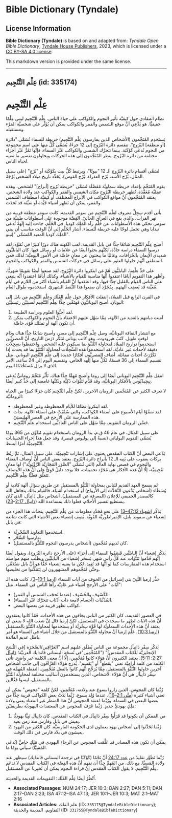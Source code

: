 # Bible Dictionary (Tyndale)

## License Information

**Bible Dictionary (Tyndale)** is based on and adapted from: _Tyndale Open Bible Dictionary_, [Tyndale House Publishers](https://tyndaleopenresources.com/), 2023, which is licensed under a [CC BY-SA 4.0 license](https://creativecommons.org/licenses/by-sa/4.0/legalcode.en).

This markdown version is provided under the same license.



--------------------------------

## عِلْم التَّنْجِيم (id: 335174)

عِلْم التَّنْجِيم
=================

نظام اعتقادي حول كيفيَّة تأثير النجوم والكواكب على حياة الناس. عِلْم التَّنْجِيم ليس عِلْمًا حقيقيًّا. هو يَدَّعِي أنَّ موقع الشمس والقمر والكواكب يمكن أن يُؤَثِّر على شخصيَّة المَرْء ومستقبله.

يَستَخدِم المُنَجِّمون (الأشخاص الذين يمارسون عِلْم التَّنْجِيم) خريطة للسماء تُسَمَّى "دائرة \[أو منطقة] البُرُوج". تنقسم دائرة البُرُوج إلى 12 جزءًا، يُسَمَّى كُلٌّ منها على اسم مجموعة من النجوم تُدعَى كَوْكَبَة. بينما تتحرَّك الشمس والكواكب عَبْر السماء، فإنَّها تَمُرُّ عَبْر أجزاء مختلفة من دائرة البُرُوج. ينظر المُنَجِّمون إلى هذه الحركات ويحاولون تفسير ما تعنيه لحياة الناس.

تُسَمَّى أقسام دائرة البُرُوج الـ 12 "بيوتًا"، ويرتبط كُلُّ بيت بكَوْكَبَة أو "بُرْج" (على سبيل المثال، بُرْج الأسد، بُرْج العذراء، بُرْج القوس). يُحَدِّد تاريخ ميلاد الشخص بُرْجَهُ.

يقوم المُنَجِّم بإعداد خريطة سماويَّة مُفَصَّلَة تُسَمَّى "خريطة بُرُوج \[أبراج]" للشخص، وهذه عمليَّة مُعَقَّدَة. تُظهِر خريطة البُرُوج مكان الشمس والقمر والكواكب عند ولادة الشخص. يعتقد المُنَجِّمون أنَّ مواقع الكواكب في الأبراج المختلفة، أو كيفيَّة اصطفاف الشمس والقمر، يمكن أن تُظهِر أشياء جَيِّدة أو سَيِّئة قد تَحدُث.

يأتي أقدم سِجِلٍّ معروف لعِلْم التَّنْجِيم من سومر القديمة. كانت سومر منطقة قريبة من نهر الفرات، والذي يقع في العراق الحاليّ. القِصَّة موجودة على أسطوانات طينيَّة من سومر. تحكي هذه الأسطوانات عن حُلْمٍ رآه المَلِك كوديا. في الحُلْم، جاءت إليه إِلَهةٌ تُدعَى نيدابا وهي تحمل لوحًا عليه خريطة للسماء. أشار الحُلْم إلى أنَّ الوقت مناسب أن يبني المَلِك كوديا المعبد المُسَمَّى "إنينو".

أصبح عِلْم التَّنْجِيم شائعًا جدًّا في بابل القديمة. لعب الكهنة هناك دورًا كبيرًا في نُمُوِّه. لقد درسوا السماء دراسة جادَّة، لكنََّهم بحثوا أيضًا عن علامات أو رسائل فيها. كان البابليُّون شديدي الإيمان بالخُرَافات، وغالبًا ما يبحثون عن معانٍ خاصَّة في الأمور اليوميَّة؛ لذلك فمن المنطقي أنَّهم حاولوا العثور على رسائل في حركات الشمس والقمر والكواكب والنجوم.

على حَدِّ عِلْمِنا، البابليُّون هُمْ مَن ابتكروا دائرة البُرُوج. لقد صنعوا أيضًا تقويمًا شهريًّا، وأظهر هذا التقويم أيامًا اعتقدوا أنَّها مناسبة للقيام بالأشياء، وكذلك أيامًا اعتقدوا أنَّه ينبغي على الناس القيام بالقليل جِدًّا فيها، وقد اعتقدوا أنَّ القيام بأشياء أكثر من اللازم في أيام مُعَيَّنة قد يُغضِب آلهتهم. بِمُجَرَّد أن صنعوا هذا النَّمَط الشهريّ، استخدموه طوال العام.

في القرن الرابع قبل الميلاد، انتقلت الأفكار حول عِلْم الفَلَك وعِلْم التَّنْجِيم من بابل إلى اليونان. أصبح اليونانيُّون مُهتَمِّين جِدًّا بعِلْم التَّنْجِيم لسببَيْن رئيسيَّيْن:

1. لقد أحبُّوا العلوم ودراسة الطبيعة.
2. آمنت ديانتهم بالعديد من الآلهة، مِمَّا سَهَّل عليهم الاعتقاد بأنَّ النجوم والكواكب يمكن أن تكون آلهة أو تمتلك قُوًى خاصَّة.

مع انتشار الثقافة اليونانيَّة، وصل عِلْم التَّنْجِيم إلى مصر، وأصبح شائعًا جدًّا هناك ودَامَ لوقتٍ طويل. كَتَبَ هيرودوت، وهو كاتب يوناني مُبَكِّر دَرَسَ التاريخ، أنَّ المصريِّين استخدموا تواريخ الميلاد لمحاولة التَّنَبُّؤ بما سيكون عليه الشخص، واحتفظوا بسِجِلَّات دقيقة لأحداث غير عاديَّة. لقد استخدموا هذه السِّجِلَّات لمحاولة التَّنَبُّؤ بما قد يحدث إذا تَكَرَّرَتْ أحداث مماثلة. أضاف المصريُّون أفكارًا جديدة إلى عِلْم التَّنْجِيم اليوناني، مثل تقسيم السماء إلى 36 قسمًا، لكُلٍّ منها إلهه الخاص، وتقسيم اليوم إلى 24 ساعة، الأمر الذي لا يزال مُستَخْدَمًا اليوم.

انتقل عِلْم التَّنْجِيم اليوناني أيضًا إلى روما وأصبح مُهِمًّا جِدًّا هناك. تَأَثَّر مُنَجِّمٌ رومانيٌّ يُدعَى نِيچِيدْيُوس بالأفكار اليونانيَّة، وقد قَدَّم تَنَبُّؤات ذَكِيَّة ولكنَّها غامضة إلى حَدٍّ كبير أيضًا.

لا نعرف الكثير عن المُنَجِّمين الرومان الآخرين، لكنَّ عِلْم التَّنْجِيم كان جزءًا كبيرًا من الحياة الرومانيَّة:

* لقد ابتكروا نظامًا للأيام المحظوظة وغير المحظوظة.
* لقد سَمَّوْا أيام الأسبوع على أسماء الكواكب، والتي سُمِّيَتْ على أسماء الآلهة. بدأت هذه الممارسة على الأرجح في العصر الهِلِنِستِيّ.
* حَسَّن الرومان التقويم، مِمَّا سَهَّل على الناس العاديِّين استخدام عِلْم التَّنْجِيم.

على سبيل المثال، في عام 46 ق.م، بدأ الرومان باستخدام تقويم مُكَوَّن من 365 يومًا يُسَمَّى التقويم اليولياني (نسبةً إلى يوليوس قيصر)، وقد جعل هذا إجراء الحسابات التَّنْجِيمِيَّة أمرًا أبسط.

يَدَّعي البعض أنَّ الكتاب المقدس يحتوي على إشارات تَنْجِيمِيَّة. على سبيل المثال، تَمَّ رَبْط بركات يعقوب على بَنِيه الـ 12 بأبراج دائرة البُرُوج. يعتقد بعض الناس أنَّ أوصاف الفضاء والنجوم في قصص نهاية العالم (التي تُسَمَّى "الصُّوَر المَجَازِيَّة الرُّؤْيَوِيَّة") لها معانٍ تَنْجِيمِيَّة، إلَّا أنَّ هذه الأفكار هي مُجَرَّد تخمينات، فلا يوجد دليلٌ قَوِيٌّ على أنَّ هذه الأوصاف تَتَعَلَّق فعليًّا بعِلْم التَّنْجِيم.

لم يسمح العهد القديم للناس بمحاولة التَّنَبُّؤ بالمستقبل عن طريق سؤال آلهة كاذبة أو وُسَطَاء (أشخاص يَدَّعون التَّحَدُّث إلى الأرواح) أو استخدام أشياء، فالقيام بذلك يتجاهل الله كالمصدر الحقيقي للإعلان (المعرفة عن المستقبل). أشخاص مثل دَانِيآل، الذي كان يستطيع تفسير الأحلام، فعلوا ذلك بمساعدة الله ([دَانِيآل 2:17](https://ref.ly/Dan2:17-Dan2:23)–[23](https://ref.ly/Dan2:17-Dan2:23)).

يَذكُر [إشعياء 47:12–13](https://ref.ly/Isa47:12-Isa47:13) على نحوٍ مُحَدَّدٍ معلومات عن عِلْم التَّنْجِيم. يتحدَّث هذا الجزء من إشعياء عن سقوط بابل، الإمبراطوريَّة القَوِيَّة. يَصِف إشعياء بعض الأشياء التي كانت شائعة في بابل:

* استخدموا التعاويذ السِّحْرِيَّة.
* مارسوا السِّحْر.
* كان لديهم مُنَجِّمون (أشخاص يدرسون النجوم للتَّنَبُّؤ بالمستقبل).

يَذكُر إشعياء أنَّ البابليِّين قَسَمُوا السماء إلى أجزاء (على الأرجح دائرة البُرُوج)، ويقول أيضًا إنَّهم قَدَّموا تَنَبُّؤات عند كُلِّ رأس شهر. يَسخَر إشعياء من البابليِّين ويطلب منهم مواصلة استخدام هذه الممارسات كما لو أنَّها قد تُفِيد، لكن ما يعنيه إشعياء حَقًّا هو أنَّ بابل سَتُدَمَّر، وحتَّى مُنَجِّموهم المشهورون لن يَتَمَكَّنوا من تخليصها.

حَذَّر إرميا النَّبِيّ بني إسرائيل من الخوف من آيات السماء ([إرميا 10:1](https://ref.ly/Jer10:1-Jer10:3)–[3](https://ref.ly/Jer10:1-Jer10:3)). كانت هذه الـ "آيَات" على الأرجح أشياء غير عَادِيَّة رآها الناس في السماء، مثل:

* الكُسُوف والخُسُوف (عندما تُحجَب الشمس أو القمر).
* المُذَنَّبَات (أجسام لامعة ذات أذْنَاب تتحرَّك عَبْر السماء).
* كواكب تظهر قريبة من بعضها البعض.

في العصور القديمة، كان الكثير من الناس يخافون من هذه الأحداث، فَقَدْ كانوا يعتقدون أنَّ هذه الآيات تُظهِر ما سيحدث في المستقبل، لكنَّ إرميا قال إنَّ شعب الله لا ينبغي أن يعتقد أنَّ هذه الأحداث السماويَّة لها قُوَّة سِحْرِيَّة أو يستخدمها لمحاولة التَّنَبُّؤ بالمستقبل ([إرميا 10:3](https://ref.ly/Jer10:3)). عَلَّم إرميا أنَّ محاولة التَّنَبُّؤ بالمستقبل من خلال أشياء في السماء هو أمر باطل عديم الفائدة.

يَذكُر سِفْر دَانِيآل مجموعة من الناس يُطلَق عليهم اسم "العَرَّافِين/السَّحَرَة \[في النُّسَخ الإنجليزيَّة للكتاب المقدس]" ("المُنَجِّمِين"في نُسخَة البستاني ڤاندايك العربيَّة؛ [دَانِيآل 2:27](https://ref.ly/Dan2:27)؛ [5:11](https://ref.ly/Dan5:11)). يعتقد الكثيرون أنَّ هؤلاء كانوا مُنَجِّمِين، إلَّا أنَّ معنى الكلمة غير واضح. تأتي الكلمة من كلمة أرامِيَّة تعني "يقطع" أو "يَقسِم". يُدرَج هؤلاء العَرَّافُون إلى جانب أشخاص آخرين حاولوا التَّنَبُّؤ بالمستقبل، مِمَّا يُرَجِّح أنَّهم كانوا بالفعل مُنَجِّمِين. النقطة المُهِمَّة في سِفْر دَانِيآل هي أنَّ هؤلاء الأشخاص، الذين يستخدمون أساليب مختلفة لمحاولة التَّنَبُّؤ بالمستقبل، ليسوا فَعَّالين.

رُبَّما كان المجوس، الذين زاروا يسوع عند ولادته، مُنَجِّمِين، لكنَّ كلمة "مجوس" يمكن أن تعني أشياء كثيرة ([متَّى 2:1](https://ref.ly/Matt2:1-Matt2:16)–[16](https://ref.ly/Matt2:1-Matt2:16)). عندما وُلِد يسوع، رُبَّما بَدَتْ بعض الكواكب قريبة جِدًّا من بعضها البعض في السماء، ورُبَّما اعتقد المجوس أنَّ هذا المنظر غير المعتاد يعني ولادة مَلِكٍ يهوديٍّ جديدٍ. رُبَّما عَرَفَ المجوس عن المعتقدات اليهوديَّة بطريقتَيْن:

1. من الممكن أن يكونوا قد قَرَأُوا سِفْر دَانِيآل في الكتاب المقدس. كان دَانِيآل نَبِيًّا يهوديًّا يعيش في بابل وفارس منذ زمن بعيد.
2. رُبَّما تَحَدَّثوا إلى أشخاص يهود يعملون لدى الحكومة الفارسيَّة. كان الكثير من اليهود يعيشون في بلاد فارس في ذلك الوقت.

يمكن أن تكون هذه المصادر قد عَلَّمَت المجوس عن الرجاء اليهودي في مَلِكٍ خاصٍّ (يُدعَى المَسِيَّا) سيأتي يومًا ما.

رُبَّما تَطَوَّر تقليدٌ من [عدد 24:17](https://ref.ly/Num24:17) أنَّ نَجْمًا (كَوْكَبًا في ترجمة البستاني ڤاندايك) سيظهر عند ولادة المَسِيَّا. مع ذلك، من المُهِمِّ جِدًّا أن نفهم أنَّ هذه القِصَّة في الكتاب المقدس لا تَدعَم عِلْم التَّنْجِيم. لا يقول الكتاب المقدس إنَّ قراءة النجوم يمكن أن تُخبِرنا عن المستقبل.

اُنْظُرْ أيضًا عِلْم الفَلَك؛ التقويمات القديمة والحديثة.

* **Associated Passages:** NUM 24:17; JER 10:3; DAN 2:27; DAN 5:11; DAN 2:17–DAN 2:23; ISA 47:12–ISA 47:13; JER 10:1–JER 10:3; MAT 2:1–MAT 2:16
* **Associated Articles:** علم الفلك (ID: `335175@TyndaleBibleDictionary`); التقاويم، القديمة والحديثة (ID: `331755@TyndaleBibleDictionary`)

